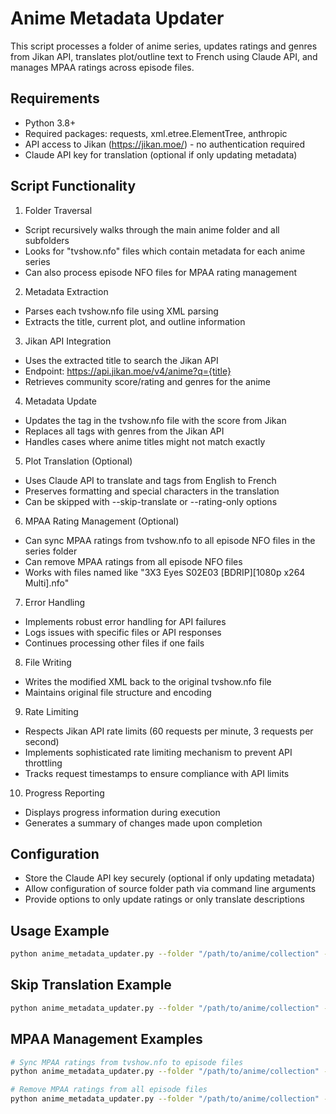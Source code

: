# Anime Metadata Updater
This script processes a folder of anime series, updates ratings and genres from Jikan API, translates plot/outline text to French using Claude API, and manages MPAA ratings across episode files.

## Requirements

- Python 3.8+
- Required packages: requests, xml.etree.ElementTree, anthropic
- API access to Jikan (https://jikan.moe/) - no authentication required
- Claude API key for translation (optional if only updating metadata)

## Script Functionality

1. Folder Traversal

- Script recursively walks through the main anime folder and all subfolders
- Looks for "tvshow.nfo" files which contain metadata for each anime series
- Can also process episode NFO files for MPAA rating management


2. Metadata Extraction

- Parses each tvshow.nfo file using XML parsing
- Extracts the title, current plot, and outline information


3. Jikan API Integration

- Uses the extracted title to search the Jikan API
- Endpoint: https://api.jikan.moe/v4/anime?q={title}
- Retrieves community score/rating and genres for the anime


4. Metadata Update

- Updates the <rating> tag in the tvshow.nfo file with the score from Jikan
- Replaces all <genre> tags with genres from the Jikan API
- Handles cases where anime titles might not match exactly


5. Plot Translation (Optional)

- Uses Claude API to translate <plot> and <outline> tags from English to French
- Preserves formatting and special characters in the translation
- Can be skipped with --skip-translate or --rating-only options


6. MPAA Rating Management (Optional)

- Can sync MPAA ratings from tvshow.nfo to all episode NFO files in the series folder
- Can remove MPAA ratings from all episode NFO files
- Works with files named like "3X3 Eyes S02E03 [BDRIP][1080p x264 Multi].nfo"


7. Error Handling

- Implements robust error handling for API failures
- Logs issues with specific files or API responses
- Continues processing other files if one fails


8. File Writing

- Writes the modified XML back to the original tvshow.nfo file
- Maintains original file structure and encoding


9. Rate Limiting

- Respects Jikan API rate limits (60 requests per minute, 3 requests per second)
- Implements sophisticated rate limiting mechanism to prevent API throttling
- Tracks request timestamps to ensure compliance with API limits


10. Progress Reporting

- Displays progress information during execution
- Generates a summary of changes made upon completion


## Configuration

- Store the Claude API key securely (optional if only updating metadata)
- Allow configuration of source folder path via command line arguments
- Provide options to only update ratings or only translate descriptions

## Usage Example

```bash 
python anime_metadata_updater.py --folder "/path/to/anime/collection" --claude-api-key "your-api-key"
```

## Skip Translation Example

```bash
python anime_metadata_updater.py --folder "/path/to/anime/collection" --skip-translate
```

## MPAA Management Examples

```bash
# Sync MPAA ratings from tvshow.nfo to episode files
python anime_metadata_updater.py --folder "/path/to/anime/collection" --sync-mpaa

# Remove MPAA ratings from all episode files
python anime_metadata_updater.py --folder "/path/to/anime/collection" --remove-mpaa
```